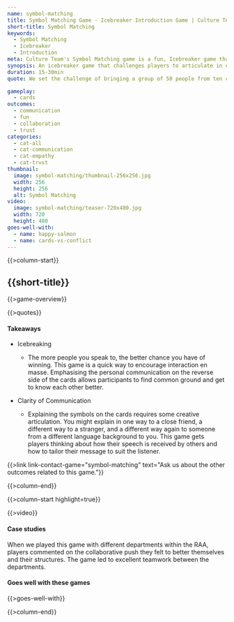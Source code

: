 ```yaml
---
name: symbol-matching
title: Symbol Matching Game - Icebreaker Introduction Game | Culture Team
short-title: Symbol Matching 
keywords: 
  - Symbol Matching
  - Icebreaker
  - Introduction 
meta: Culture Team's Symbol Matching game is a fun, Icebreaker game that gets the group moving and interacting with one another from the get go. Contact us today to find out more! 
synopsis: An icebreaker game that challenges players to articulate in creative ways and across communication divides.
duration: 15-30min 
quote: We set the challenge of bringing a group of 50 people from ten countries and cultures together to start the team building process in a 45-minute window. I was blown away by the level of engagement of the participants and most importantly how quickly they started to share experiences and build new relationships! A great kick start to our engagement activities!

gameplay: 
  - cards
outcomes:
  - communication
  - fun
  - collaboration 
  - trust
categories:
  - cat-all
  - cat-communication
  - cat-empathy 
  - cat-trust
thumbnail: 
  image: symbol-matching/thumbnail-256x256.jpg
  width: 256
  height: 256
  alt: Symbol Matching
video:
  image: symbol-matching/teaser-720x480.jpg
  width: 720
  height: 480
goes-well-with:
  - name: happy-salmon
  - name: cards-vs-conflict 
---
```

{{>column-start}}

## {{short-title}}

{{>game-overview}}

{{>quotes}}

#### Takeaways

* Icebreaking
  * The more people you speak to, the better chance you have of winning. This game is a quick way to encourage interaction en masse. Emphasising the personal communication on the reverse side of the cards allows participants to find common ground and get to know each other better.

* Clarity of Communication
  * Explaining the symbols on the cards requires some creative articulation. You might explain in one way to a close friend, a different way to a stranger, and a different way again to someone from a different language background to you. This game gets players thinking about how their speech is received by others and how to tailor their message to suit the listener.



{{>link link-contact-game="symbol-matching" text="Ask us about the other outcomes related to this game."}}


{{>column-end}}

{{>column-start highlight=true}}

{{>video}}

#### Case studies

When we played this game with different departments within the RAA, players commented on the collaborative push they felt to better themselves and their structures. The game led to excellent teamwork between the departments. 


#### Goes well with these games

{{>goes-well-with}}

{{>column-end}}